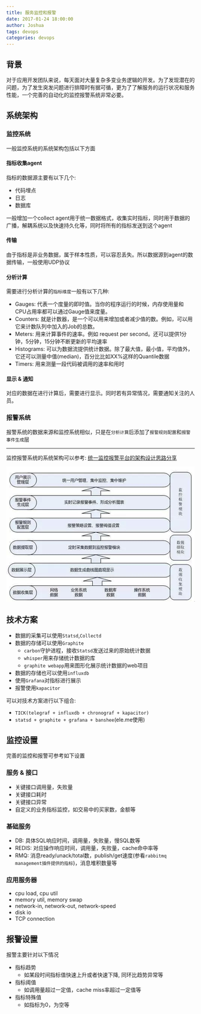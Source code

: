 ```yaml
---
title: 服务监控和报警
date: 2017-01-24 18:00:00
author: Joshua
tags: devops
categories: devops
---
```


## 背景

对于应用开发团队来说，每天面对大量复杂多变业务逻辑的开发。为了发现潜在的问题，为了发生突发问题进行排障时有据可循，更为了了解服务的运行状况和服务性能，一个完善的自动化的监控报警系统非常必要。

## 系统架构

### 监控系统

一般监控系统的系统架构包括以下方面

#### 指标收集agent

指标的数据源主要有以下几个:

- 代码埋点
- 日志
- 数据库

一般增加一个collect agent用于统一数据格式，收集实时指标，同时用于数据的广播，解耦系统以及快速持久化等，同时将所有的指标发送到这个agent

#### 传输

由于指标是非业务数据，属于样本性质，可以容忍丢失。所以数据源到agent的数据传输，一般使用UDP协议

<!-- more -->

#### 分析计算

需要进行分析计算的`指标维度`一般有以下几种:

- Gauges: 代表一个度量的即时值。当你的程序运行的时候，内存使用量和CPU占用率都可以通过Gauge值来度量。 
- Counters: 就是计数器，是一个可以用来增加或者减少值的数。例如，可以用它来计数队列中加入的Job的总数。
- Meters: 用来计算事件的速率。例如 request per second。还可以提供1分钟，5分钟，15分钟不断更新的平均速率
- Histograms: 可以为数据流提供统计数据。除了最大值，最小值，平均值外，它还可以测量中值(median)，百分比比如XX%这样的Quantile数据
- Timers: 用来测量一段代码被调用的速率和用时

#### 显示 & 通知

对应的数据在进行计算后，需要进行显示。同时若有异常情况，需要通知关注的人员。

### 报警系统

报警系统的数据来源和监控系统相似，只是在`分析计算`后添加了`报警规则配置`和`报警事件生成`层

-----
监控报警系统的系统架构可以参考: [统一监控报警平台的架构设计思路分享](http://os.51cto.com/art/201603/507858.htm)

![arch.jpg](monitoring_and_alerting/arch.jpg)

## 技术方案

- 数据的采集可以使用`Statsd`,`Collectd`
- 数据的存储可以使用`Graphite`
	- `carbon`守护进程，接收`Statsd`发送过来的原始统计数据
	- `whisper`用来存储统计数据的库
	- `graphite webapp`用来图形化展示统计数据的web项目
- 数据的存储也可以使用`influxdb` 
- 使用`Grafana`对指标进行展示  
- 报警使用`kapacitor`

可以对技术方案进行以下组合:

- `TICK(telegraf + influxdb + chronograf + kapacitor)`
- `statsd + graphite + grafana + banshee`(ele.me使用)

## 监控设置

完善的监控和报警可参考如下设置

### 服务 & 接口

- 关键接口调用量，失败量
- 关键接口耗时
- 关键接口异常
- 自定义的业务指标监控，如交易中的买家数，金额等

### 基础服务

- DB: 具体SQL响应时间，调用量，失败量，慢SQL数等
- REDIS: 对应操作响应时间，调用量，失败量，cache命中率等
- RMQ: 消息ready/unack/total数，publish/get速度(参看`rabbitmq management插件提供的指标`)，消息堆积数量等

### 应用服务器

- cpu load, cpu util
- memory util, memory swap
- network-in, network-out, network-speed
- disk io
- TCP connection

## 报警设置

报警主要针对以下情况

- 指标趋势
	- 如某段时间指标值快速上升或者快速下降, 同环比趋势异常等
- 指标阈值
	- 如调用量超过一定值，cache miss率超过一定值等 
- 指标特殊值
	- 如指标为0，为空等 